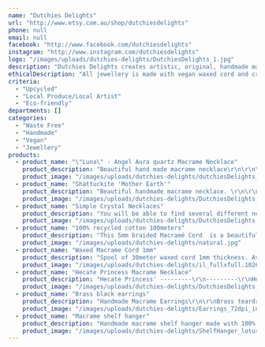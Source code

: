 ```yaml
---
name: "Dutchies Delights"
url: "http://www.etsy.com.au/shop/dutchiesdelights"
phone: null
email: null
facebook: "http://www.facebook.com/dutchiesdelights"
instagram: "http://www.instagram.com/dutchiesdelights"
logo: "/images/uploads/dutchies-delights/DutchiesDelights_1.jpg"
description: "Dutchies Delights creates artistic, original, handmade macramé jewelry, macrame decoration and macrame supplies.  By using high quality crystals to activate each individual’s purpose and intensions, the pieces are powerful, imaginative, and alive which make them great gifts for you and your friends."
ethicalDescription: "All jewellery is made with vegan waxed cord and crystals that are bought from small families all around the world. All home decorations are made with 100% recycled cotton cord made from old clothing that would otherwise end up in landfill. All wood used in the decorations is ethically sources and FSC approved. \r\nAll my work is handmade by me, a local artist. \r\nAll orders are environmentally friendly packaged in boxes that can be reused or recycled and biodegradable plastics."
criteria:
  - "Upcycled"
  - "Local Produce/Local Artist"
  - "Eco-friendly"
departments: []
categories:
  - "Waste Free"
  - "Handmade"
  - "Vegan"
  - "Jewellery"
products:
  - product_name: "\"Luna\" - Angel Aura quartz Macrame Necklace"
    product_description: "Beautiful hand made macrame necklace\r\n\r\n\"Luna\" is made out of a hand beaten brass choker, macrame design using vegan waxed cord, bras beads and a beautiful Angel Aura Quartz shaped crescent moon.\r\n\r\n\r\nAngel aura calms the emotions and the emotional body. It is said to be a powerful stress reliever. It is also a strong energy for reducing or eliminating anger. It is said to help process emotional disturbances, grief, and traumas to a point where they are no longer stressful."
    product_image: "/images/uploads/dutchies-delights/dutchiesDelights_Luna_Black-1.jpg"
  - product_name: "Shattuckite 'Mother Earth'"
    product_description: "Beautiful handmade macrame necklace. \r\n\r\nShattuckite with chocolate brown vegan waxed cord & brass endings.\r\n\r\nShattuckite is a stone of intuition, mediumship, and psychic abilities. This copper silicate offers up clarity of the mind, heart, and throat, creating an ever strong connection that allows one speak the highest truths."
    product_image: "/images/uploads/dutchies-delights/DutchiesDelights_shattuckite_teardrop-1.jpg"
  - product_name: "Simple Crystal Necklaces"
    product_description: "You will be able to find several different necklaces of this kind in the shop. \r\n\r\nAll made with beautiful crystals that support families all around the world who I lucky enough to meet trough my travels.\r\n\r\nMade with vegan waxed cord & high quality brass beads. All of them have an adjustable ending so it's the perfect fit for everyone."
    product_image: "/images/uploads/dutchies-delights/DutchiesDelights_Tearshaped_pendants-1-2.jpg"
  - product_name: "100% recycled cotton 100meters"
    product_description: "This 5mm braided Macramé Cord  is a beautiful universal cord that works perfectly with various techniques and look beautiful in different projects.\r\n\r\nGood for beginners as it's the perfect cord for those taking up a new hobby, no matter if it’s crochet or macramé.\r\nThese cords have a cotton core made of thread what keeps their shape.\r\n\r\nThe cord is perfect for: \r\n- different macramé projects\r\n- crochet and knit rugs, baskets, poufs, coasters\r\n- jewellery\r\n- drawstring\r\n- craft projects.\r\n\r\n\r\nIt is sustainable and 100% made of recycled cotton, which is awesome!"
    product_image: "/images/uploads/dutchies-delights/natural.jpg"
  - product_name: "Waxed Macrame Cord 1mm"
    product_description: "Spool of 30meter waxed cord 1mm thickness. Available in different colours. \r\n\r\nThis is a single cord waxed thread ideal for hand made jewellery, specially micro macrame. I have been using it for over 5 years in my own jewellery and love it!\r\n\r\nThe wax is perfect to burn the ends of your knots, and the cord itself is very durable. \r\nAfter years of wearing it, it wont change colour at all!\r\n\r\nWaxed cord that you could use for:\r\n- Macrame\r\n- jewellery\r\n- sewing\r\n- crafts\r\n\r\nAvailable in 30 different colours"
    product_image: "/images/uploads/dutchies-delights/il_fullxfull.1026488950_739j.jpg"
  - product_name: "Hecate Princess Macrame Necklace"
    product_description: "Hecate Princess' ---------\r\n---------\r\nHecate is the Greek goddess of the three paths, guardian of the household, protector of everything newly born, and the goddess of witchcraft.------------------\r\n------------------\r\nHecate is grounded, Powerful and strong.\r\n\r\n* Multi colour palm root fossil crescent shaped stone\r\n* Vegan waxed black macrame cord\r\n* High quality brass beads\r\n* Stainless steel Sri Yantra pendant\r\n\r\nPendant size: 5x4.5cm\r\ntotal necklace lengt: 80cm\r\n\r\nThis necklace will be adjustable with a sliding knot so you are sure you can wear it with all your different outfits."
    product_image: "/images/uploads/dutchies-delights/DutchiesDelights_Hecate princess-1.jpg"
  - product_name: "Brass black earrings"
    product_description: "Handmade Macrame Earrings\r\n\r\nBrass teardrop loop, black (or your choice of colour) vegan cord, brass beads & brass ear hook."
    product_image: "/images/uploads/dutchies-delights/Earrings_72dpi_insta-2.jpg"
  - product_name: "Macrame shelf hanger"
    product_description: "Handmade macrame shelf hanger made with 100% recycled cotton in any colour of your choice."
    product_image: "/images/uploads/dutchies-delights/ShelfHanger_lotus_72dpi-6.jpg"
---
```

